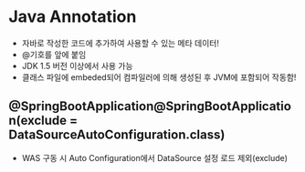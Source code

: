 # Java Annotation
- 자바로 작성한 코드에 추가하여 사용할 수 있는 메타 데이터!
- @기호를 앞에 붙임
- JDK 1.5 버전 이상에서 사용 가능
- 클래스 파일에 embeded되어 컴파일러에 의해 생성된 후 JVM에 포함되어 작동함!

## @SpringBootApplication@SpringBootApplication(exclude = DataSourceAutoConfiguration.class)
- WAS 구동 시 Auto Configuration에서 DataSource 설정 로드 제외(exclude)

